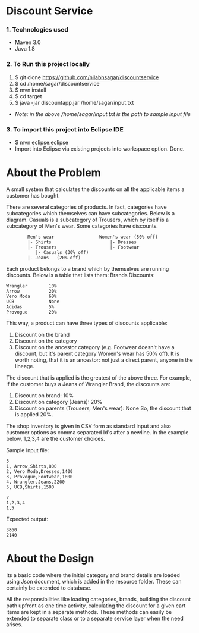 # Discount Service

### 1. Technologies used

- Maven 3.0
- Java 1.8

### 2. To Run this project locally

1. $ git clone https://github.com/nilabhsagar/discountservice
2. $ cd /home/sagar/discountservice
3. $ mvn install
4. $ cd target
5. $ java -jar discountapp.jar /home/sagar/input.txt
- *Note: in the above /home/sagar/input.txt is the path to sample input file*

### 3. To import this project into Eclipse IDE

- $ mvn eclipse:eclipse
- Import into Eclipse via existing projects into workspace option.
Done.


# About the Problem

A small system that calculates the discounts on all the applicable items a customer has bought.
 
There are several categories of products. In fact, categories have subcategories which themselves can have subcategories. Below is a diagram.
Casuals is a subcategory of Trousers, which by itself is a subcategory of Men's wear. Some categories have discounts.
 
            Men's wear                 Women's wear (50% off)
            |- Shirts                      |- Dresses
            |- Trousers                    |- Footwear
               |- Casuals (30% off)
            |- Jeans   (20% off)

Each product belongs to a brand which by themselves are running discounts. Below is a table that lists them:
Brands Discounts:

	Wrangler        10%
	Arrow           20%
	Vero Moda       60%
	UCB             None
	Adidas          5%
	Provogue        20%
 
This way, a product can have three types of discounts applicable:
1. Discount on the brand
2. Discount on the category
3. Discount on the ancestor category (e.g. Footwear doesn't have a discount, but it's parent category Women's wear has 50% off). It is worth noting, that it is an ancestor: not just a direct parent, anyone in the lineage.
 
The discount that is applied is the greatest of the above three. For example, if the customer buys a Jeans of Wrangler Brand, the discounts are:
1. Discount on brand: 10%
2. Discount on category (Jeans): 20%
3. Discount on parents (Trousers, Men's wear): None
So, the discount that is applied 20%.
  
The shop inventory is given in CSV form as standard input and also customer options as comma separated Id's after a newline. In the example below, 1,2,3,4 are the customer choices.
 
Sample Input file:

	5
	1, Arrow,Shirts,800
	2, Vero Moda,Dresses,1400
	3, Provogue,Footwear,1800
	4, Wrangler,Jeans,2200
	5, UCB,Shirts,1500
	 
	2
	1,2,3,4
	1,5

Expected output:

	3860 
	2140
	
# About the Design

Its a basic code where the initial category and brand details are loaded using Json document, which is added in the resource folder. These can certainly be extended to database.

All the responsibilities like loading categories, brands, building the discount path upfront as one time activity, calculating the discount for a given cart items are kept in a separate methods. These methods can easily be extended to separate class or to a separate service layer when the need arises.

